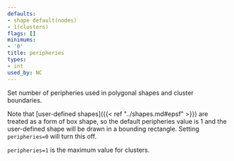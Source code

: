 ```yaml
---
defaults:
- shape default(nodes)
- 1(clusters)
flags: []
minimums:
- '0'
title: peripheries
types:
- int
used_by: NC
---
```

Set number of peripheries used in polygonal shapes and cluster boundaries.

Note that [user-defined shapes]({{< ref "../shapes.md#epsf" >}}) are treated as a form of
box shape, so the default peripheries value is 1 and the user-defined shape
will be drawn in a bounding rectangle. Setting `peripheries=0` will turn this
off.

`peripheries=1` is the maximum value for clusters.
